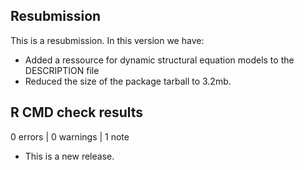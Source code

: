 ## Resubmission
This is a resubmission. In this version we have:

* Added a ressource for dynamic structural equation models to the DESCRIPTION file
* Reduced the size of the package tarball to 3.2mb.

## R CMD check results

0 errors | 0 warnings | 1 note

* This is a new release.
